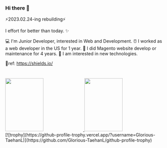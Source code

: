 ### Hi there 👋
⚡2023.02.24-ing rebuilding⚡
<!--
**Glorious-TaehanL/Glorious-TaehanL** is a ✨ _special_ ✨ repository because its `README.md` (this file) appears on your GitHub profile.

Here are some ideas to get you started:

- 🔭 I’m currently working on ...
- 🌱 I’m currently learning ...
- 👯 I’m looking to collaborate on ...
- 🤔 I’m looking for help with ...
- 💬 Ask me about ...
- 📫 How to reach me: ...
- 😄 Pronouns: ...
- ⚡ Fun fact: ...
-->

I effort for better than today. ✨

💻 I'm Junior Developer, interested in Web and Development.
⏰ I worked as a web developer in the US for 1 year.
🌈 I did Magento website develop or maintenance for 4 years.
📝 I am interested in new technologies.

💬ref: https://shields.io/   

#

<a href="https://github.com/Glorious-Taehan">
  <img height="169px" width="49%" src="https://github-readme-stats.vercel.app/api?username=Glorious-TaehanL&layout=compact&theme=tokyonight" />
  <img height="169px" width="49%" src="https://github-readme-stats.vercel.app/api/top-langs/?username=Glorious-TaehanL&layout=compact&theme=tokyonight" />
</a>
[![trophy](https://github-profile-trophy.vercel.app/?username=Glorious-TaehanL)](https://github.com/Glorious-TaehanL/github-profile-trophy)
